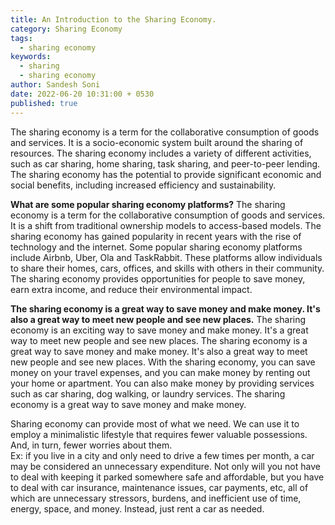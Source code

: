 ```yaml
---
title: An Introduction to the Sharing Economy.
category: Sharing Economy
tags:
  - sharing economy
keywords:
  - sharing
  - sharing economy
author: Sandesh Soni
date: 2022-06-20 10:31:00 + 0530
published: true
---
```


The sharing economy is a term for the collaborative consumption of goods and services. It is a socio-economic system built around the sharing of resources. The sharing economy includes a variety of different activities, such as car sharing, home sharing, task sharing, and peer-to-peer lending. The sharing economy has the potential to provide significant economic and social benefits, including increased efficiency and sustainability.

**What are some popular sharing economy platforms?**
The sharing economy is a term for the collaborative consumption of goods and services. It is a shift from traditional ownership models to access-based models. The sharing economy has gained popularity in recent years with the rise of technology and the internet. Some popular sharing economy platforms include Airbnb, Uber, Ola and TaskRabbit. These platforms allow individuals to share their homes, cars, offices, and skills with others in their community. The sharing economy provides opportunities for people to save money, earn extra income, and reduce their environmental impact.


**The sharing economy is a great way to save money and make money. It's also a great way to meet new people and see new places.**
The sharing economy is an exciting way to save money and make money. It's a great way to meet new people and see new places. The sharing economy is a great way to save money and make money. It's also a great way to meet new people and see new places. With the sharing economy, you can save money on your travel expenses, and you can make money by renting out your home or apartment. You can also make money by providing services such as car sharing, dog walking, or laundry services. The sharing economy is a great way to save money and make money.

Sharing economy can provide most of what we need. We can use it to employ a minimalistic lifestyle that requires fewer valuable possessions. And, in turn, fewer worries about them.  
Ex: if you live in a city and only need to drive a few times per month, a car may be considered an unnecessary expenditure. Not only will you not have to deal with keeping it parked somewhere safe and affordable, but you have to deal with car insurance, maintenance issues, car payments, etc, all of which are unnecessary stressors, burdens, and inefficient use of time, energy, space, and money. Instead, just rent a car as needed.